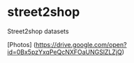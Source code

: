 # street2shop
Street2shop datasets

[Photos] (https://drive.google.com/open?id=0Bx5pzYxqPeQcNXFOaUNGSlZLZjQ)

